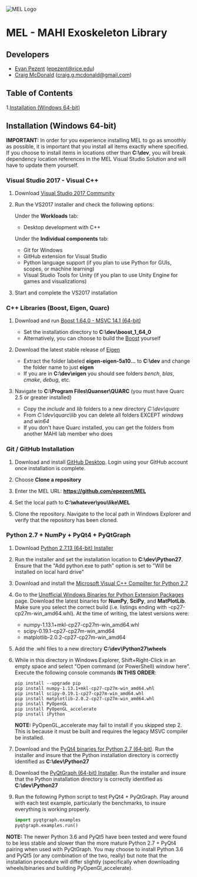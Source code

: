 
![MEL Logo](https://raw.githubusercontent.com/epezent/MEL/master/logo.png)

# MEL - MAHI Exoskeleton Library

## Developers

- [Evan Pezent](http://evanpezent.com) (epezent@rice.edu)
- [Craig McDonald](http://craiggmcdonald.com/) (craig.g.mcdonald@gmail.com)

## Table of Contents

1.[Installation (Windows 64-bit)](#installation-windows-64-bit)

## Installation (Windows 64-bit)

**IMPORTANT:** In order for you experience installing MEL to go as smoothly as possible, it is important that you install all items exactly where specified. If you choose to install items in locations other than **C:\dev**, you will break dependency location references in the MEL Visual Studio Solution and will have to update them yourself.

###  Visual Studio 2017 - Visual C++

1. Download [Visual Studio 2017 Community](https://www.visualstudio.com/)

2. Run the VS2017 installer and check the following options:

    Under the **Workloads** tab:

    - Desktop development with C++

    Under the **Individual components** tab:

    - Git for Windows
    - GitHub extension for Visual Studio
    - Python language support (if you plan to use Python for GUIs, scopes, or machine learning)
    - Visual Studio Tools for Unity (if you plan to use Unity Engine for games and visualizations)

3. Start and complete the VS2017 installation

###   C++ Libraries (Boost, Eigen, Quarc)

1. Download and run [Boost 1.64.0 - MSVC 14.1 (64-bit)](https://sourceforge.net/projects/boost/files/boost-binaries/1.64.0/boost_1_64_0-msvc-14.1-64.exe/download)

    - Set the installation directory to **C:\dev\boost\_1\_64\_0**
    - Alternatively, you can choose to build the [Boost](http://www.boost.org/) yourself

2. Download the latest stable release of [Eigen](http://eigen.tuxfamily.org/index.php?title=Main_Page)

    - Extract the folder labeled **eigen-eigen-5a10...** to **C:\dev** and change the folder name to just **eigen**
    - If you are in **C:\dev\eigen** you should see folders *bench*, *blas*, *cmake*, *debug*, etc.

3. Navigate to **C:\Program Files\Quanser\QUARC** (you must have Quarc 2.5 or greater installed)

    - Copy the *include* and *lib* folders to a new directory *C:\dev\quarc*
    - From *C:\dev\quarc\lib* you can delete all folders EXCEPT *windows* and *win64*
    - If you don't have Quarc installed, you can get the folders from another MAHI lab member who does

###   Git / GitHub Installation

1. Download and install [GitHub Desktop](https://desktop.github.com/). Login using your GitHub account once installation is complete.

2. Choose **Clone a repository**

3. Enter the MEL URL: **https://github.com/epezent/MEL**

4. Set the local path to **C:\whatever\you\like\MEL**

3. Clone the repository. Navigate to the local path in Windows Explorer and verify that the repository has been cloned.

###   Python 2.7 + NumPy + PyQt4 + PyQtGraph



1. Download [Python 2.7.13 (64-bit) Installer](https://www.python.org/downloads/release/python-2713/)

2. Run the installer and set the installation location to **C:\dev\Python27**. Ensure that the "Add python.exe to path" option is set to "Will be installed on local hard drive"

3. Download and install the [Microsoft Visual C++ Compilter for Python 2.7](https://www.microsoft.com/en-us/download/details.aspx?id=44266)

4. Go to the [Unofficial Windows Binaries for Python Extension Packages](http://www.lfd.uci.edu/~gohlke/pythonlibs/) page. Download the latest binaries for **NumPy**, **SciPy**, and **MatPlotLib**. Make sure you select the correct build (i.e. listings ending with -cp27-cp27m-win\_amd64.whl). At the time of writing, the latest versions were:

    - numpy-1.13.1+mkl-cp27-cp27m-win_amd64.whl
    - scipy-0.19.1-cp27-cp27m-win_amd64
    - matplotlib-2.0.2-cp27-cp27m-win_amd64

5. Add the .whl files to a new directory **C:\dev\Python27\wheels**

6. While in this directory in Windows Explorer, Shift+Right-Click in an empty space and select "Open command (or PowerShell) window here". Execute the following console commands **IN THIS ORDER**:

   ```
   pip install --upgrade pip
   pip install numpy-1.13.1+mkl-cp27-cp27m-win_amd64.whl
   pip install scipy-0.19.1-cp27-cp27m-win_amd64.whl
   pip install matplotlib-2.0.2-cp27-cp27m-win_amd64.whl
   pip install PyOpenGL
   pip install PyOpenGL_accelerate
   pip install iPython
   ```

   **NOTE:** PyOpenGL_accelerate may fail to install if you skipped step 2. This is because it must be built and requires the legacy MSVC compiler be installed.

7. Download and the [PyQt4 binaries for Python 2.7 (64-bit)](https://sourceforge.net/projects/pyqt/files/PyQt4/PyQt-4.11.4/PyQt4-4.11.4-gpl-Py2.7-Qt4.8.7-x64.exe/download?use_mirror=managedway&r=https%3A%2F%2Fsourceforge.net%2Fprojects%2Fpyqt%2Ffiles%2FPyQt4%2FPyQt-4.11.4%2F&use_mirror=managedway). Run the installer and insure that the Python installation directory is correctly identified as **C:\dev\Python27**

8. Download the [PyQtGraph (64-bit) Installer](http://www.pyqtgraph.org/). Run the installer and insure that the Python installation directory is correctly identified as **C:\dev\Python27**

9. Run the following Python script to test PyQt4 + PyQtGraph. Play around with each test example, particularly the benchmarks, to insure everything is working properly.

    ```python
    import pyqtgraph.examples
    pyqtgraph.examples.run()
    ```

**NOTE:** The newer Python 3.6 and PyQt5 have been tested and were found to be less stable and slower than the more mature Python 2.7 + PyQt4 pairing when used with PyQtGraph. You may choose to install Python 3.6 and PyQt5 (or any combination of the two, really) but note that the installation procedure will differ slightly (specifically when downloading wheels/binaries and building PyOpenGl_accelerate).





